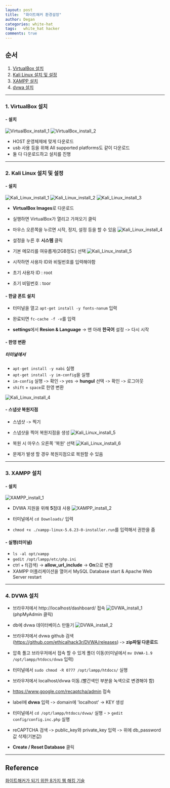 ```yaml
---
layout: post
title:  "화이트해커 환경설정"
author: Degan
categories: white-hat 
tags:	white_hat hacker 
comments: true
---
```


## 순서
1. [VirtualBox 설치](#vb_install)
2. [Kali Linux 설치 및 설정](#ki_install)
3. [XAMPP 설치](#xampp_install)
4. [dvwa 설치](#dvwa_install)

---

<a name="vb_install"></a>
### 1. VirtualBox 설치

#### - 설치

![VirtualBox_install_1](https://degan85.github.io/assets/white-hat-setting-1.png)
![VirtualBox_install_2](https://degan85.github.io/assets/white-hat-setting-2.png)
* HOST 운영체제에 맞게 다운로드 
* usb 사용 등을 위해 All supported platforms도 같이 다운로드
* 둘 다 다운로드하고 설치를 진행

---

<a name="ki_install"></a>
### 2. Kali Linux 설치 및 설정

#### - 설치

![Kali_Linux_install_1](https://degan85.github.io/assets/white-hat-setting-3.png)
![Kali_Linux_install_2](https://degan85.github.io/assets/white-hat-setting-4.png)
![Kali_Linux_install_3](https://degan85.github.io/assets/white-hat-setting-5.png)

* **VirtualBox Images**로 다운로드
* 실행하면 VirtualBox가 열리고 가져오기 클릭
* 마우스 오른쪽을 누르면 시작, 정지, 설정 등을 할 수 있음
![Kali_Linux_install_4](https://degan85.github.io/assets/white-hat-setting-6.png)

* 설정을 누른 후 **시스템** 클릭
* 기본 메모리를 여유롭게(2GB정도) 선택
![Kali_Linux_install_5](https://degan85.github.io/assets/white-hat-setting-7.png)

* 시작하면 사용자 ID와 비밀번호를 입력해야함
* 초기 사용자 ID : root
* 초기 비밀번호 : toor

#### - 한글 폰트 설치
* 터미널을 열고 `apt-get install -y fonts-nanum` 입력
* 완료되면 `fc-cache -f -v`를 입력

* **settings**에서 **Resion & Language** -> 맨 아래 **한국어** 설정 -> 다시 시작

#### - 한영 변환
##### 터미널에서 
* `apt-get install -y nabi` 실행 
* `apt-get install -y im-config`을 실행 
* `im-config` 실행 -> 확인 -> yes -> **hungul** 선택 -> 확인 -> 로그아웃
* `shift` + `space`로 한영 변환 

![Kali_Linux_install_4](https://degan85.github.io/assets/white-hat-setting-8.png)

#### - 스냅샷 복원지점
* 스냅샷 -> 찍기 
* 스냅샷을 찍어 복원지점을 생성
![Kali_Linux_install_5](https://degan85.github.io/assets/white-hat-setting-9.png)
 
* 복원 시 마우스 오른쪽 '복원' 선택
![Kali_Linux_install_6](https://degan85.github.io/assets/white-hat-setting-10.png)

* 문제가 발생 할 경우 복원지점으로 복원할 수 있음

---

<a name="xampp_install"></a>
### 3. XAMPP 설치

#### - 설치
![XAMPP_install_1](https://degan85.github.io/assets/white-hat-setting-11.png)

* DVWA 지원을 위해 **5**점대 사용
![XAMPP_install_2](https://degan85.github.io/assets/white-hat-setting-12.png)

* 터미널에서 `cd Downloads/` 입력
* `chmod +x ./xampp-linux-5.6.23-0-installer.run`를 입력해서 권한을 줌

#### - 실행(터미널)
* `ls -al opt/xampp`
* `gedit /opt/lampp/etc/php.ini`
* ctrl + f(검색) -> **allow_url_include** -> **On**으로 변경
* XAMPP 어플리케이션을 열어서 MySQL Database start & Apache Web Server restart

---

<a name="dvwa_install"></a>
### 4. DVWA 설치

* 브라우저에서 http://localhost/dashboard/ 접속
![DVWA_install_1](https://degan85.github.io/assets/white-hat-setting-13.png)
(phpMyAdmin 클릭)

* db에 dvwa 데이터베이스 만들기
![DVWA_install_2](https://degan85.github.io/assets/white-hat-setting-14.png)

* 브라우저에서 dvwa github 검색(https://github.com/ethicalhack3r/DVWA/releases) -> **zip파일 다운로드**
* 압축 풀고 브라우저에서 접속 할 수 있게 폴더 이동(터미널에서 `mv DVWA-1.9 /opt/lampp/htdocs/dvwa` 입력)
* 터미널에서 `sudo chmod -R 0777 /opt/lampp/htdocs/` 실행
* 브라우저에서 localhost/dvwa 이동.(빨간색인 부분을 녹색으로 변경해야 함)
* https://www.google.com/recaptcha/admin 접속
* label에 **dvwa** 입력 -> domain에 'localhost' -> KEY 생성
* 터미널에서 `cd /opt/lampp/htdocs/dvwa/` 실행 - > `gedit config/config.inc.php` 실행
* reCAPTCHA 검색 -> public_key와 private_key 입력 -> 위에 db_password값 삭제(기본값)
* **Create / Reset Database** 클릭

---

## Reference

[화이트해커가 되기 위한 8가지 웹 해킹 기술](https://www.udemy.com/everything-about-white-hat-hacker/learn/v4/overview)
